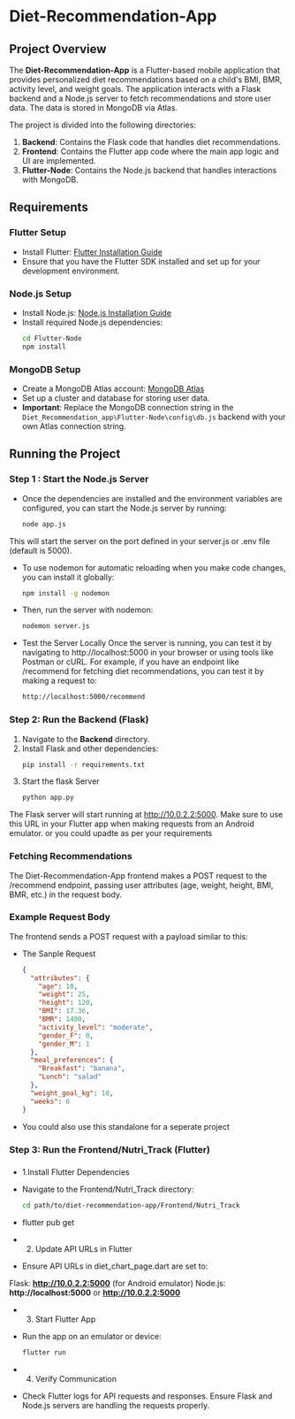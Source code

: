 # Diet-Recommendation-App

## Project Overview
The **Diet-Recommendation-App** is a Flutter-based mobile application that provides personalized diet recommendations based on a child's BMI, BMR, activity level, and weight goals. The application interacts with a Flask backend and a Node.js server to fetch recommendations and store user data. The data is stored in MongoDB via Atlas.

The project is divided into the following directories:

1. **Backend**: Contains the Flask code that handles diet recommendations.
2. **Frontend**: Contains the Flutter app code where the main app logic and UI are implemented.
3. **Flutter-Node**: Contains the Node.js backend that handles interactions with MongoDB.

## Requirements

### Flutter Setup
- Install Flutter: [Flutter Installation Guide](https://flutter.dev/docs/get-started/install)
- Ensure that you have the Flutter SDK installed and set up for your development environment.

### Node.js Setup
- Install Node.js: [Node.js Installation Guide](https://nodejs.org/en/download/)
- Install required Node.js dependencies:
  ```bash
  cd Flutter-Node
  npm install
### MongoDB Setup
- Create a MongoDB Atlas account: [MongoDB Atlas](https://www.mongodb.com/cloud/atlas)
- Set up a cluster and database for storing user data.
- **Important**: Replace the MongoDB connection string in the `Diet_Recommendation_app\Flutter-Node\config\db.js` backend with your own Atlas connection string.


## Running the Project
### Step 1 : Start the Node.js Server
- Once the dependencies are installed and the environment variables are configured, you can start the Node.js server by running:
  ```bash
  node app.js

This will start the server on the port defined in your server.js or .env file (default is 5000).

- To use nodemon for automatic reloading when you make code changes, you can install it globally:

  ```bash
  npm install -g nodemon
- Then, run the server with nodemon:
  ```bash
  nodemon server.js
  
- Test the Server Locally
Once the server is running, you can test it by navigating to http://localhost:5000 in your browser or using tools like Postman or cURL. For example, if you have an endpoint like /recommend for fetching diet recommendations, you can test it by making a request to:

  ```bash
  http://localhost:5000/recommend
  
### Step 2: Run the Backend (Flask)
1. Navigate to the **Backend** directory.
2. Install Flask and other dependencies:
   ```bash
   pip install -r requirements.txt
3. Start the flask Server
   ```bash
   python app.py
The Flask server will start running at http://10.0.2.2:5000. Make sure to use this URL in your Flutter app when making requests from an Android emulator. or you could upadte as per your requirements
   
### Fetching Recommendations
The Diet-Recommendation-App frontend makes a POST request to the /recommend endpoint, passing user attributes (age, weight, height, BMI, BMR, etc.) in the request body.

### Example Request Body
The frontend sends a POST request with a payload similar to this:
- The Sanple Request
  ```json
  {
    "attributes": {
      "age": 10,
      "weight": 25,
      "height": 120,
      "BMI": 17.36,
      "BMR": 1400,
      "activity_level": "moderate",
      "gender_F": 0,
      "gender_M": 1
    },
    "meal_preferences": {
      "Breakfast": "banana",
      "Lunch": "salad"
    },
    "weight_goal_kg": 10,
    "weeks": 6
  }
- You could also use this standalone for a seperate project
### Step 3: Run the Frontend/Nutri_Track (Flutter)
###
- 1.Install Flutter Dependencies
- Navigate to the Frontend/Nutri_Track directory:

  ```bash
  cd path/to/diet-recommendation-app/Frontend/Nutri_Track
- flutter pub get
- 2. Update API URLs in Flutter
- Ensure API URLs in diet_chart_page.dart are set to:

Flask: **http://10.0.2.2:5000** (for Android emulator)
Node.js: **http://localhost:5000** or **http://10.0.2.2:5000**
- 3. Start Flutter App
- Run the app on an emulator or device:

  ``` bash
  flutter run
- 4. Verify Communication
- Check Flutter logs for API requests and responses. Ensure Flask and Node.js servers are handling the requests properly.

